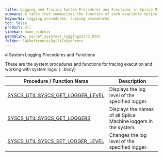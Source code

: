 ```yaml
---
title: Logging and Tracing System Procedures and Functions in Splice Machine
summary: A table that summarizes the function of each available Splice Machine built-in system procedure used to manage logging behavior and for tracing execution of statements.
keywords: logging procedures, tracing procedures
toc: false
product: all
sidebar: home_sidebar
permalink: sqlref_sysprocs_loggingintro.html
folder: SQLReference/BuiltInSysProcs
---
```

<section>
<div class="TopicContent" data-swiftype-index="true" markdown="1">
# System Logging Procedures and Functions

These are the system procedures and functions for tracing execution and
working with system logs:
{: .body}

<table summary="Summary of Splice Machine system procedures and functions for logging and tracing">
                <col />
                <col />
                <thead>
                    <tr>
                        <th>Procedure / Function Name</th>
                        <th>Description</th>
                    </tr>
                </thead>
                <tbody>
                    <tr>
                        <td class="CodeFont"><a href="sqlref_sysprocs_getloggerlevel.html">SYSCS_UTIL.SYSCS_GET_LOGGER_LEVEL</a>
                        </td>
                        <td>Displays the log level of the specified logger.</td>
                    </tr>
                    <tr>
                        <td class="CodeFont"><a href="sqlref_sysprocs_getloggers.html">SYSCS_UTIL.SYSCS_GET_LOGGERS</a>
                        </td>
                        <td>Displays the names of all Splice Machine loggers in the system.</td>
                    </tr>
                    <tr>
                        <td class="CodeFont"><a href="sqlref_sysprocs_setloggerlevel.html">SYSCS_UTIL.SYSCS_SET_LOGGER_LEVEL</a>
                        </td>
                        <td>Changes the log level of the specified logger.</td>
                    </tr>
                </tbody>
            </table>
</div>
</section>

